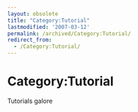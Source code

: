 ```yaml
---
layout: obsolete
title: "Category:Tutorial"
lastmodified: '2007-03-12'
permalink: /archived/Category:Tutorial/
redirect_from:
  - /Category:Tutorial/
---
```


Category:Tutorial
=================

Tutorials galore

